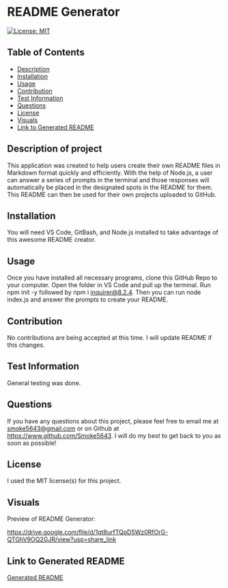 # README Generator

  [![License: MIT](https://img.shields.io/badge/License-MIT-yellow.svg)](https://opensource.org/licenses/MIT)

  ## Table of Contents
  - [Description](#description-of-project)
  - [Installation](#installation)
  - [Usage](#usage)
  - [Contribution](#contribution)
  - [Test Information](#test-information)
  - [Questions](#questions)
  - [License](#license)
  - [Visuals](#visuals)
  - [Link to Generated README](#Link-to-Generated-README)
  
  ## Description of project
  
  This application was created to help users create their own README files in Markdown format quickly and efficiently. With the help of Node.js, a user can answer a series of prompts in the terminal and those responses will automatically be placed in the designated spots in the README for them. This README can then be used for their own projects uploaded to GitHub.
  
  ## Installation
  
  You will need VS Code, GitBash, and Node.js installed to take advantage of this awesome README creator.
  
  ## Usage
  
  Once you have installed all necessary programs, clone this GitHub Repo to your computer. Open the folder in VS Code and pull up the terminal. Run npm init -y followed by npm i inquirer@8.2.4. Then you can run node index.js and answer the prompts to create your README.
  
  ## Contribution
  
  No contributions are being accepted at this time. I will update README if this changes.
  
  ## Test Information
  
  General testing was done.
  
  ## Questions
  
  If you have any questions about this project, please feel free to email me at smoke5643@gmail.com or on Github at https://www.github.com/Smoke5643. I will do my best to get back to you as soon as possible!

  ## License

  I used the MIT license(s) for this project.

  ## Visuals

Preview of README Generator:

https://drive.google.com/file/d/1qt8urfTQpD5Wz0RfOrG-QTGhV9OQ2GJR/view?usp=share_link

## Link to Generated README
[Generated README](./NewREADME.md)